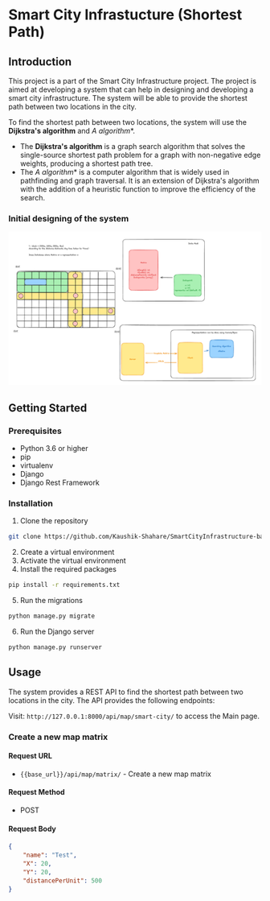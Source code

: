 # Smart City Infrastucture (Shortest Path)

## Introduction
This project is a part of the Smart City Infrastructure project. The project is aimed at developing a system that can help in designing and developing a smart city infrastructure. The system will be able to provide the shortest path between two locations in the city.

To find the shortest path between two locations, the system will use the **Dijkstra's algorithm** and **A* algorithm**. 

- The **Dijkstra's algorithm** is a graph search algorithm that solves the single-source shortest path problem for a graph with non-negative edge weights, producing a shortest path tree.
- The **A* algorithm** is a computer algorithm that is widely used in pathfinding and graph traversal. It is an extension of Dijkstra's algorithm with the addition of a heuristic function to improve the efficiency of the search.

### Initial designing of the system 

![System Design](./Images/InitaialDesign.png)

## Getting Started

### Prerequisites

- Python 3.6 or higher
- pip
- virtualenv
- Django
- Django Rest Framework

### Installation

1. Clone the repository

```bash
git clone https://github.com/Kaushik-Shahare/SmartCityInfrastructure-backend.git
```

2. Create a virtual environment
3. Activate the virtual environment
4. Install the required packages

```bash
pip install -r requirements.txt
```

5. Run the migrations

```bash 
python manage.py migrate
```

6. Run the Django server

```bash
python manage.py runserver
```

## Usage

The system provides a REST API to find the shortest path between two locations in the city. The API provides the following endpoints:

Visit: `http://127.0.0.1:8000/api/map/smart-city/` to access the Main page.

### Create a new map matrix 

#### Request URL
- `{{base_url}}/api/map/matrix/` - Create a new map matrix

#### Request Method
- POST

#### Request Body
```json
{
    "name": "Test",
    "X": 20,
    "Y": 20,
    "distancePerUnit": 500
}

